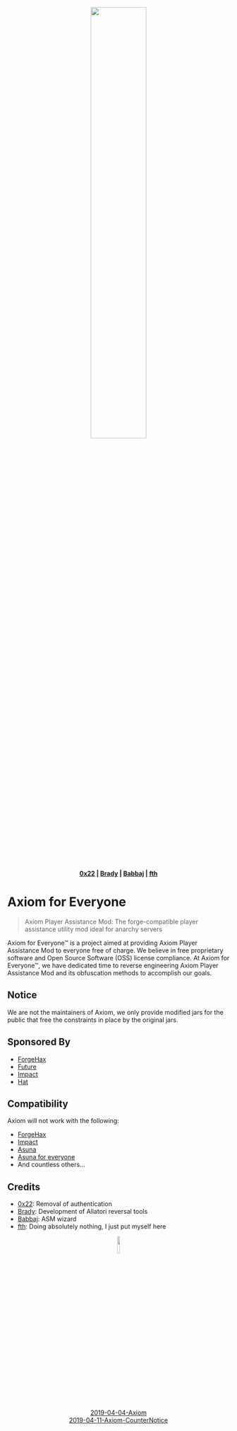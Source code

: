 <!-- Yeah... I love HTML, so what? -->
<p align="center">
 <img src ="https://i.imgur.com/DlPOE6J.png" width="50%" height="50%"/>
 <br>
 <b>
  <a href="https://github.com/0-x-2-2">0x22</a> |
  <a href="https://github.com/ZeroMemes">Brady</a> |
  <a href="https://github.com/babbaj">Babbaj</a> |
  <a href="https://github.com/wine">fth</a>
 </b>
</p>

# Axiom for Everyone

> Axiom Player Assistance Mod: The forge-compatible player assistance utility mod ideal for anarchy servers

Axiom for Everyone™ is a project aimed at providing Axiom Player Assistance Mod to everyone free of charge. We believe in free proprietary
software and Open Source Software (OSS) license compliance. At Axiom for Everyone™, we have dedicated time to reverse engineering Axiom
Player Assistance Mod and its obfuscation methods to accomplish our goals.

## Notice

We are not the maintainers of Axiom, we only provide modified jars for the public that free the constraints in place by the original jars.

## Sponsored By

 - [ForgeHax](https://github.com/fr1kin/ForgeHax)
 - [Future](https://www.futureclient.net/)
 - [Impact](https://impactdevelopment.github.io/)
 - [Hat](https://wine.github.io/hat/)

## Compatibility

Axiom will not work with the following:
 - [ForgeHax](https://github.com/fr1kin/ForgeHax)
 - [Impact](https://impactdevelopment.github.io/)
 - [Asuna](https://www.github.com/ZeroMemes/Asuna/)
 - [Asuna for everyone](https://github.com/national/asuna-for-everyone)
 - And countless others...
 
 ## Credits
 
 - [0x22](https://github.com/0-x-2-2): Removal of authentication
 - [Brady](https://github.com/ZeroMemes): Development of Allatori reversal tools
 - [Babbaj](https://github.com/babbaj): ASM wizard
 - [fth](https://github.com/wine): Doing absolutely nothing, I just put myself here

<p align="center">
 <img src ="https://i.imgur.com/YYgVHOe.png" width="10%" height="10%"/>
 <br>
 <a href="https://github.com/github/dmca/blob/master/2019/04/2019-04-04-Axiom.md">2019-04-04-Axiom<a/>
 <br>
 <a href="https://github.com/github/dmca/blob/master/2019/04/2019-04-11-Axiom-CounterNotice.md">2019-04-11-Axiom-CounterNotice<a/>
</p>